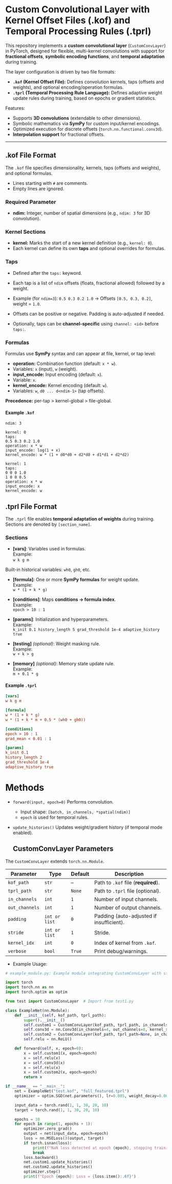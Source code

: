 # Custom Convolutional Layer with Kernel Offset Files (.kof) and Temporal Processing Rules (.tprl)

This repository implements a **custom convolutional layer** (`CustomConvLayer`) in PyTorch, designed for flexible, multi-kernel convolutions with support for **fractional offsets**, **symbolic encoding functions**, and **temporal adaptation** during training.  

The layer configuration is driven by two file formats:  

- **`.kof` (Kernel Offset File):** Defines convolution kernels, taps (offsets and weights), and optional encoding/operation formulas.  
- **`.tprl` (Temporal Processing Rule Language):** Defines adaptive weight update rules during training, based on epochs or gradient statistics.  

Features:
- Supports **3D convolutions** (extendable to other dimensions).  
- Symbolic mathematics via **SymPy** for custom input/kernel encodings.  
- Optimized execution for discrete offsets (`torch.nn.functional.conv3d`).  
- **Interpolation support** for fractional offsets.  

---

## .kof File Format

The `.kof` file specifies dimensionality, kernels, taps (offsets and weights), and optional formulas.  
- Lines starting with `#` are comments.  
- Empty lines are ignored.  

### Required Parameter
- **ndim:** Integer, number of spatial dimensions (e.g., `ndim: 3` for 3D convolution).  

### Kernel Sections
- **kernel:** Marks the start of a new kernel definition (e.g., `kernel: 0`).  
- Each kernel can define its own **taps** and optional overrides for formulas.  

### Taps
- Defined after the `taps:` keyword.  
- Each tap is a list of `ndim` offsets (floats, fractional allowed) followed by a weight.  
- Example (for `ndim=3`):
  `0.5 0.3 0.2 1.0`
→ Offsets `[0.5, 0.3, 0.2]`, weight = `1.0`.  

- Offsets can be positive or negative. Padding is auto-adjusted if needed.  
- Optionally, taps can be **channel-specific** using `channel: <id>` before `taps:`.  

### Formulas
Formulas use **SymPy** syntax and can appear at file, kernel, or tap level:  

- **operation:** Combination function (default: `x * w`).  
- Variables: `x` (input), `w` (weight).  
- **input_encode:** Input encoding (default: `x`).  
- Variable: `x`.  
- **kernel_encode:** Kernel encoding (default: `w`).  
- Variables: `w`, `d0 ... d<ndim-1>` (tap offsets).  

**Precedence:** per-tap > kernel-global > file-global.  

#### Example `.kof`
```text
ndim: 3

kernel: 0
taps:
0.5 0.3 0.2 1.0
operation: x * w
input_encode: log(1 + x)
kernel_encode: w * (1 + d0*d0 + d2*d0 + d1*d1 + d2*d2)

kernel: 1
taps:
0 0 0 1.0
1 0 0 0.5
operation: x * w
input_encode: x
kernel_encode: w
```

## .tprl File Format

The `.tprl` file enables **temporal adaptation of weights** during training.  
Sections are denoted by `[section_name]`.

### Sections

- **[vars]**: Variables used in formulas.  
  Example:  
  `w k g m`

Built-in historical variables: `wh0`, `gh0`, etc.

- **[formula]**: One or more **SymPy formulas** for weight update.  
Example:  
`w * (1 + k * g)`

- **[conditions]**: Maps **conditions → formula index**.  
Example:  
`epoch > 10 : 1`

- **[params]**: Initialization and hyperparameters.  
Example:  
`k_init 0.1
history_length 5
grad_threshold 1e-4
adaptive_history true`

- **[testing]** *(optional)*: Weight masking rule.  
Example:  
`w + k > g`

- **[memory]** *(optional)*: Memory state update rule.  
Example:  
`m + 0.1 * g`

#### Example `.tprl`
```ini
[vars]
w k g m

[formula]
w * (1 + k * g)
w * (1 + k * m + 0.5 * (wh0 + gh0))

[conditions]
epoch > 10 : 1
grad_mean < 0.01 : 1

[params]
k_init 0.1
history_length 2
grad_threshold 1e-4
adaptive_history true
```

# Methods
- `forward(input, epoch=0)`
  Performs convolution.
  - Input shape: `[batch, in_channels, *spatial(ndim)]`
  - `epoch` is used for temporal rules.

- `update_histories()`
  Updates weight/gradient history (if temporal mode enabled).

  ## CustomConvLayer Parameters

The `CustomConvLayer` extends `torch.nn.Module`.

| Parameter     | Type         | Default | Description |
|---------------|-------------|---------|-------------|
| `kof_path`    | `str`       | –       | Path to `.kof` file (**required**). |
| `tprl_path`   | `str`       | `None`  | Path to `.tprl` file (optional). |
| `in_channels` | `int`       | `1`     | Number of input channels. |
| `out_channels`| `int`       | `1`     | Number of output channels. |
| `padding`     | `int or list` | `0`   | Padding (auto-adjusted if insufficient). |
| `stride`      | `int or list` | `1`   | Stride. |
| `kernel_idx`  | `int`       | `0`     | Index of kernel from `.kof`. |
| `verbose`     | `bool`      | `True`  | Print debug/warnings. |

- Example Usage:

```python
# example_module.py: Example module integrating CustomConvLayer with standard PyTorch layers

import torch
import torch.nn as nn
import torch.optim as optim

from test import CustomConvLayer  # Import from test1.py

class ExampleNet(nn.Module):
    def __init__(self, kof_path, tprl_path):
        super().__init__()
        self.custom1 = CustomConvLayer(kof_path, tprl_path, in_channels=1, out_channels=4, padding=1, stride=1, kernel_idx=0, verbose=True)
        self.conv3d = nn.Conv3d(in_channels=4, out_channels=8, kernel_size=3, padding=1, stride=1)
        self.custom2 = CustomConvLayer(kof_path, tprl_path=None, in_channels=8, out_channels=1, padding=1, stride=1, kernel_idx=1, verbose=True)
        self.relu = nn.ReLU()

    def forward(self, x, epoch=0):
        x = self.custom1(x, epoch=epoch)
        x = self.relu(x)
        x = self.conv3d(x)
        x = self.relu(x)
        x = self.custom2(x, epoch=epoch)
        return x

if __name__ == "__main__":
    net = ExampleNet("test.kof", "full_featured.tprl")
    optimizer = optim.SGD(net.parameters(), lr=0.005, weight_decay=0.001)

    input_data = torch.rand(1, 1, 30, 20, 10)
    target = torch.rand(1, 1, 30, 20, 10)

    epochs = 10
    for epoch in range(1, epochs + 1):
        optimizer.zero_grad()
        output = net(input_data, epoch=epoch)
        loss = nn.MSELoss()(output, target)
        if torch.isnan(loss):
            print(f"NaN loss detected at epoch {epoch}, stopping training")
            break
        loss.backward()
        net.custom1.update_histories()
        net.custom2.update_histories()
        optimizer.step()
        print(f"Epoch {epoch}: Loss = {loss.item():.6f}")
```
